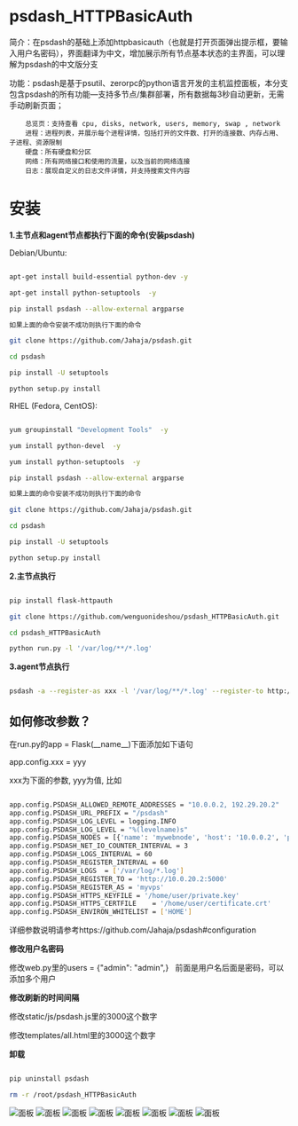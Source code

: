 # psdash_HTTPBasicAuth

简介：在psdash的基础上添加httpbasicauth（也就是打开页面弹出提示框，要输入用户名密码），界面翻译为中文，增加展示所有节点基本状态的主界面，可以理解为psdash的中文版分支

功能：psdash是基于psutil、zerorpc的python语言开发的主机监控面板，本分支包含psdash的所有功能—支持多节点/集群部署，所有数据每3秒自动更新，无需手动刷新页面；
    
        总览页：支持查看 cpu, disks, network, users, memory, swap , network
        进程：进程列表，并展示每个进程详情，包括打开的文件数、打开的连接数、内存占用、子进程、资源限制
        硬盘：所有硬盘和分区
        网络：所有网络接口和使用的流量，以及当前的网络连接
        日志：展现自定义的日志文件详情，并支持搜索文件内容
    
# 安装

**1.主节点和agent节点都执行下面的命令(安装psdash)**

Debian/Ubuntu:

```bash

apt-get install build-essential python-dev -y

apt-get install python-setuptools  -y

pip install psdash --allow-external argparse

如果上面的命令安装不成功则执行下面的命令

git clone https://github.com/Jahaja/psdash.git 

cd psdash 

pip install -U setuptools

python setup.py install

```

RHEL (Fedora, CentOS):

```bash

yum groupinstall "Development Tools"  -y

yum install python-devel  -y

yum install python-setuptools  -y

pip install psdash --allow-external argparse

如果上面的命令安装不成功则执行下面的命令

git clone https://github.com/Jahaja/psdash.git 

cd psdash 

pip install -U setuptools

python setup.py install

```

**2.主节点执行**

```bash

pip install flask-httpauth

git clone https://github.com/wenguonideshou/psdash_HTTPBasicAuth.git

cd psdash_HTTPBasicAuth

python run.py -l '/var/log/**/*.log'

```

**3.agent节点执行**

```bash

psdash -a --register-as xxx -l '/var/log/**/*.log' --register-to http://主节点IP:5000

```

## 如何修改参数？

在run.py的app = Flask(\_\_name\_\_)下面添加如下语句

app.config.xxx = yyy

xxx为下面的参数, yyy为值, 比如

```bash

app.config.PSDASH_ALLOWED_REMOTE_ADDRESSES = "10.0.0.2, 192.29.20.2"
app.config.PSDASH_URL_PREFIX = "/psdash"
app.config.PSDASH_LOG_LEVEL = logging.INFO
app.config.PSDASH_LOG_LEVEL = "%(levelname)s"
app.config.PSDASH_NODES = [{'name': 'mywebnode', 'host': '10.0.0.2', 'port': 5000}]
app.config.PSDASH_NET_IO_COUNTER_INTERVAL = 3
app.config.PSDASH_LOGS_INTERVAL = 60
app.config.PSDASH_REGISTER_INTERVAL = 60
app.config.PSDASH_LOGS	= ['/var/log/*.log']
app.config.PSDASH_REGISTER_TO = 'http://10.0.20.2:5000'
app.config.PSDASH_REGISTER_AS = 'myvps'
app.config.PSDASH_HTTPS_KEYFILE = '/home/user/private.key'
app.config.PSDASH_HTTPS_CERTFILE	= '/home/user/certificate.crt'
app.config.PSDASH_ENVIRON_WHITELIST = ['HOME']

```

详细参数说明请参考https://github.com/Jahaja/psdash#configuration

**修改用户名密码**

修改web.py里的users = {"admin": "admin",}   前面是用户名后面是密码，可以添加多个用户


**修改刷新的时间间隔**

修改static/js/psdash.js里的3000这个数字

修改templates/all.html里的3000这个数字

**卸载**

```bash

pip uninstall psdash

rm -r /root/psdash_HTTPBasicAuth

```

![面板](https://s1.ax1x.com/2017/12/18/OYE60.jpg)
![面板](https://s1.ax1x.com/2017/12/15/LmM4O.png)
![面板](https://s1.ax1x.com/2017/12/15/LmuE6.png)
![面板](https://s1.ax1x.com/2017/12/15/LmeD1.png)
![面板](https://s1.ax1x.com/2017/12/15/LmZuR.png)
![面板](https://s1.ax1x.com/2017/12/15/LmKUK.png)
![面板](https://s1.ax1x.com/2017/12/15/LmM4O.png)
![面板](https://s1.ax1x.com/2017/12/15/LmlCD.png)
